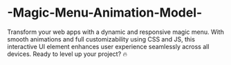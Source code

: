 # -Magic-Menu-Animation-Model-
Transform your web apps with a dynamic and responsive magic menu. With smooth animations and full customizability using CSS and JS, this interactive UI element enhances user experience seamlessly across all devices. Ready to level up your project? 🔥
